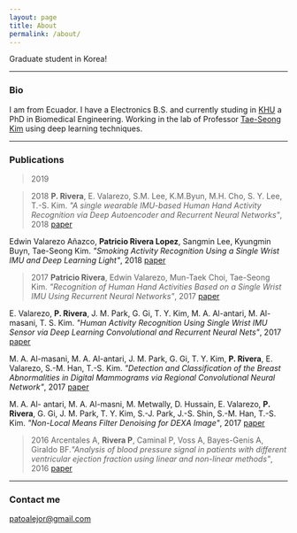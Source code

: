 ```yaml
---
layout: page
title: About
permalink: /about/
---
```


Graduate student in Korea! 

---
### Bio

I am from Ecuador. I have a Electronics B.S. and currently studing in [KHU](http://bioimage.khu.ac.kr/new/) a PhD in Biomedical Engineering. Working in the lab of Professor [Tae-Seong Kim](http://web.khu.ac.kr/~tskim/) using deep learning techniques. 

---
### Publications

> 2019

> 2018
**P. Rivera**, E. Valarezo, S.M. Lee, K.M.Byun, M.H. Cho, S. Y. Lee, T.-S. Kim. *"A single wearable IMU-based Human Hand Activity Recognition via Deep Autoencoder and Recurrent Neural Networks"*, 2018 
[paper](http://www.ijpmbs.com/uploadfile/2017/1227/20171227050020234.pdf)

Edwin Valarezo Añazco, **Patricio Rivera Lopez**, Sangmin Lee, Kyungmin Buyn, Tae-Seong Kim. *"Smoking Activity Recognition Using a Single Wrist IMU and Deep Learning Light"*, 2018 
[paper](https://dl.acm.org/citation.cfm?id=3193028)

> 2017
**Patricio Rivera**, Edwin Valarezo, Mun-Taek Choi, Tae-Seong Kim. *"Recognition of Human Hand Activities Based on a Single Wrist IMU Using Recurrent Neural Networks"*, 2017 
[paper](http://www.ijpmbs.com/index.php?m=content&c=index&a=show&catid=144&id=252)

E. Valarezo,  **P. Rivera**, J. M. Park, G. Gi, T. Y. Kim, M. A. Al-antari, M. Al-masani, T. S. Kim. *"Human Activity Recognition Using Single Wrist IMU Sensor via Deep Learning Convolutional and Recurrent Neural Nets"*, 2017 
[paper](http://www.tafpublications.com/gip_content/paper/JITDETS-1.1.1.pdf)

M. A. Al-masani, M. A. Al-antari, J. M. Park, G. Gi, T. Y. Kim, **P. Rivera**, E. Valarezo, S.-M. Han, T.-S. Kim. *"Detection and Classification of the Breast Abnormalities in Digital Mammograms via Regional Convolutional Neural Network"*, 2017 
[paper](https://ieeexplore.ieee.org/document/8037053)

M. A. Al- antari, M. A. Al-masni, M. Metwally, D. Hussain, E. Valarezo, **P. Rivera**, G. Gi, J. M. Park, T. Y. Kim, S.-J. Park, J.-S. Shin, S.-M. Han, T.-S. Kim. *"Non-Local Means Filter Denoising for DEXA Image"*, 2017 
[paper](https://ieeexplore.ieee.org/document/8036889/)

> 2016
Arcentales A, **Rivera P**, Caminal P, Voss A, Bayes-Genis A, Giraldo BF.*"Analysis of blood pressure signal in patients with different ventricular ejection fraction using linear and non-linear methods"*, 2016 
[paper](https://ieeexplore.ieee.org/document/7591287/)

---
### Contact me

[patoalejor@gmail.com](mailto:patoalejor@gmail.com)
